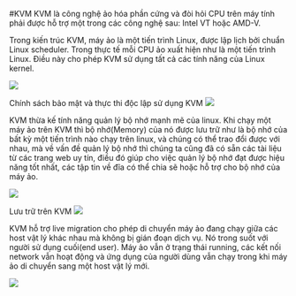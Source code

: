 #KVM
KVM là công nghệ ảo hóa phần cứng và đòi hỏi CPU trên máy tính phải được hỗ trợ một trong các công nghệ sau: Intel VT hoặc AMD-V.

Trong kiến trúc KVM, máy ảo là một tiến trình Linux, được lập lịch bởi chuẩn Linux scheduler. Trong thực tế mỗi CPU ảo xuất hiện như là một tiến trình Linux. Điều này cho phép KVM sử dụng tất cả các tính năng của Linux kernel.

![](https://lh3.googleusercontent.com/0ViyDYBAxr5Q0ZZZ8bZphK4CX3oCYUzDCiMV4RwTfpK8d-ELmoJZv3avEEVZ1vtOQgiArZE3Xnd47waf3kdLAJQOuNZbBB4tO8MW4OB5HL9B9NEVIbw0M3Vqjk1W8aWNUgwnjq76fl4)

Chính sách bảo mật và thực thi độc lập sử dụng KVM
![](https://lh5.googleusercontent.com/y9Fqpw95n-XA5TIb1m5ADeRwOpMbGVJzyH7_awf4TTgBHTJ4i-0uSJnxjZMaGGyWBfc4iuBc3nk3uGK8z1932cwhMjLPpOJbeekSnmUGZnQSIj869d-8B6hxXSPQTZISJEWvZuNthLQ)

KVM thừa kế tính năng quản lý bộ nhớ mạnh mẽ của linux. Khi chạy một máy ảo trên KVM thì bộ nhớ(Memory) của nó được lưu trữ như là bộ nhớ của bất kỳ một tiến trình nào chạy trên linux, và chúng có thể trao đổi được với nhau, mà về vấn đề quản lý bộ nhớ thì chúng ta cũng đã có sẵn các tài liệu từ các trang web uy tín, điều đó giúp cho việc quản lý bộ nhớ đạt được hiệu năng tốt nhất, các tập tin về đĩa có thể chia sẽ hoặc hỗ trợ cho bộ nhớ của máy ảo.

![](https://lh5.googleusercontent.com/t7ioB4cXpSUQWAssd20q6sX0iltnEodeyUoWtdsIULpVIiTpZQgk-4CuisOToE-Vugbvs7PdId8fINNFhEqMBono1fK3TwDzp_8wzfNjnL5Xyx7w0xSSN7RI2gDm9SLfD8hHqjKcyQ4)

Lưu trữ trên KVM
![](https://lh4.googleusercontent.com/KgD-dRGdW50_inhyWJBuY3RwdUEIKWa2zUoiKlYf8vrUUhkcXJD0DoTH6enPWdpglDuxMHrTCWoQik_zbZQ1zYVK_TZG2eUXR5BtFvlqe3BcATchYa3YVeLcgsUwPi6f3pwiCYKV5oM)

KVM hỗ trợ live migration cho phép di chuyển máy ảo đang chạy giữa các host vật lý khác nhau mà không bị gián đoạn dịch vụ. Nó trong suốt với người sử dụng cuối(end user). Máy ảo vẫn ở trạng thái running, các kết nối network vẫn hoạt động và ứng dụng của người dùng vẫn chạy trong khi máy ảo di chuyển sang một host vật lý mới.

![](https://lh3.googleusercontent.com/VaM2L6XyiM6BqGcs949pwyUVC-9yDocHYm5gZa8rgERRsqcTs_APfdEs6EJWaGoinREzoi2Kq6yI0Jd6GBMtsqO3umNyM727Gug_-M1CDxNidJdjodz0HV_ZCJmKUjz-UvsWaO7r1lM)
